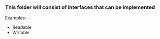 ### This folder will consist of interfaces that can be implemented

Examples:

- Readable
- Writable